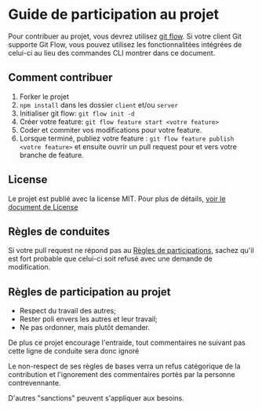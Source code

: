 # Guide de participation au projet

Pour contribuer au projet, vous devrez utilisez [git flow](https://github.com/nvie/gitflow).
Si votre client Git supporte Git Flow, vous pouvez utilisez les fonctionnalitées intégrées de celui-ci au lieu des commandes CLI montrer dans ce document.

## Comment contribuer

1. Forker le projet
2. `npm install` dans les dossier `client` et/ou `server`
3. Initialiser git flow: `git flow init -d`
4. Créer votre feature: `git flow feature start <votre feature>`
5. Coder et commiter vos modifications pour votre feature.
6. Lorsque terminé, publiez votre feature : `git flow feature publish <votre feature>` et ensuite ouvrir un pull request pour et vers votre branche de feature.

## License

Le projet est publié avec la license MIT. Pour plus de détails, [voir le document de License](./LICENSE)

## Règles de conduites

Si votre pull request ne répond pas au [Règles de participations](./CODE_OF_CONDUCT.md), sachez qu'il est fort probable que celui-ci soit refusé avec une demande de modification.

## Règles de participation au projet

- Respect du travail des autres;
- Rester poli envers les autres et leur travail;
- Ne pas ordonner, mais plutôt demander.

De plus ce projet encourage l'entraide, tout commentaires ne suivant pas cette ligne de conduite sera donc ignoré

Le non-respect de ses règles de bases verra un refus catégorique de la contribution et l'ignorement des commentaires portés par la personne contrevennante.

D'autres "sanctions" peuvent s'appliquer aux besoins.
